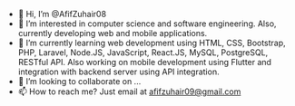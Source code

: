 - 👋 Hi, I’m @AfifZuhair08
- 👀 I’m interested in computer science and software engineering. Also, currently developing web and mobile applications.
- 🌱 I’m currently learning web development using HTML, CSS, Bootstrap, PHP, Laravel, Node.JS, JavaScript, React.JS, MySQL, PostgreSQL, RESTful API. Also working on mobile development using Flutter and integration with backend server using API integration.
- 💞️ I’m looking to collaborate on ...
- 📫 How to reach me? Just email at afifzuhair09@gmail.com

<!---
AfifZuhair08/AfifZuhair08 is a ✨ special ✨ repository because its `README.md` (this file) appears on your GitHub profile.
You can click the Preview link to take a look at your changes.
--->
